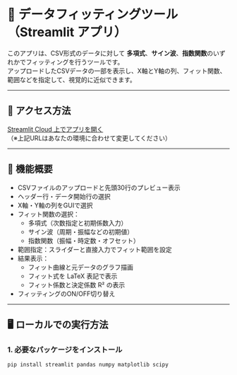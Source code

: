 # 📐 データフィッティングツール（Streamlit アプリ）

このアプリは、CSV形式のデータに対して **多項式**、**サイン波**、**指数関数**のいずれかでフィッティングを行うツールです。  
アップロードしたCSVデータの一部を表示し、X軸とY軸の列、フィット関数、範囲などを指定して、視覚的に近似できます。

---

## 🚀 アクセス方法

[Streamlit Cloud 上でアプリを開く](https://your-app-url.streamlit.app)  
（※上記URLはあなたの環境に合わせて変更してください）

---

## 🔧 機能概要

- CSVファイルのアップロードと先頭30行のプレビュー表示
- ヘッダー行・データ開始行の選択
- X軸・Y軸の列をGUIで選択
- フィット関数の選択：
  - 多項式（次数指定と初期係数入力）
  - サイン波（周期・振幅などの初期値）
  - 指数関数（振幅・時定数・オフセット）
- 範囲指定：スライダーと直接入力でフィット範囲を設定
- 結果表示：
  - フィット曲線と元データのグラフ描画
  - フィット式を LaTeX 表記で表示
  - フィット係数と決定係数 R² の表示
- フィッティングのON/OFF切り替え

---

## 🖥️ ローカルでの実行方法

### 1. 必要なパッケージをインストール

```bash
pip install streamlit pandas numpy matplotlib scipy